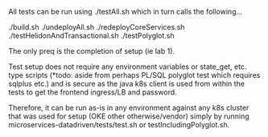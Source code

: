 All tests can be run using ./testAll.sh which in turn calls the following...

./build.sh
./undeployAll.sh
./redeployCoreServices.sh
./testHelidonAndTransactional.sh
./testPolyglot.sh

The only preq is the completion of setup (ie lab 1).

Test setup does not require any environment variables or state_get, etc. type scripts (*todo: aside from perhaps PL/SQL polyglot test which requires sqlplus etc.)
and is secure as the java k8s client is used from within the tests to get the frontend ingress/LB and password.  

Therefore, it can be run as-is in any environment against any k8s cluster that was used for setup (OKE other otherwise/vendor)
simply by running microservices-datadriven/tests/test.sh or testIncludingPolyglot.sh. 
